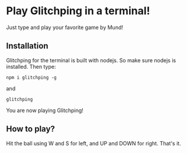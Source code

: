 # Play Glitchping in a terminal!
Just type and play your favorite game by Mund!

## Installation
Glitchping for the terminal is built with nodejs. So make sure nodejs is installed. Then type:

```
npm i glitchping -g
```

and

```
glitchping
```

You are now playing Glitchping!

## How to play?
Hit the ball using W and S for left, and UP and DOWN for right. That's it.